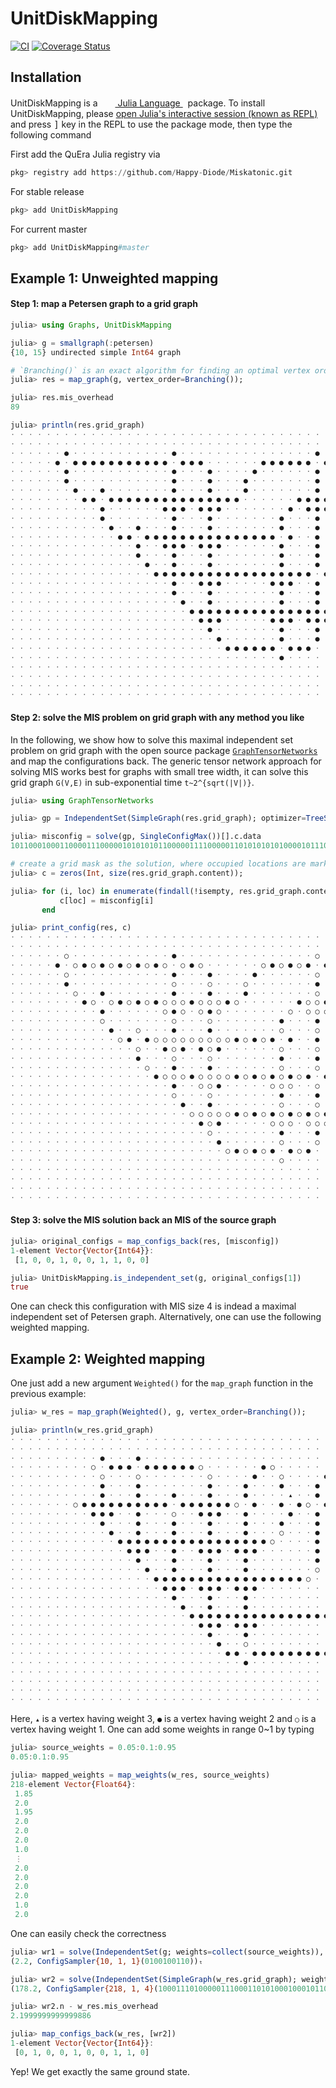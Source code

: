 # UnitDiskMapping

[![CI](https://github.com/Happy-Diode/UnitDiskMapping.jl/actions/workflows/ci.yml/badge.svg)](https://github.com/Happy-Diode/UnitDiskMapping.jl/actions/workflows/ci.yml)
[![Coverage Status](https://coveralls.io/repos/github/Happy-Diode/UnitDiskMapping.jl/badge.svg?branch=main&t=H2ReMe)](https://coveralls.io/github/Happy-Diode/UnitDiskMapping.jl?branch=main)

## Installation
<p>
UnitDiskMapping is a &nbsp;
    <a href="https://julialang.org">
        <img src="https://julialang.org/favicon.ico" width="16em">
        Julia Language
    </a>
    &nbsp; package. To install UnitDiskMapping,
    please <a href="https://docs.julialang.org/en/v1/manual/getting-started/">open
    Julia's interactive session (known as REPL)</a> and press <kbd>]</kbd> key in the REPL to use the package mode, then type the following command
</p>

First add the QuEra Julia registry via

```julia
pkg> registry add https://github.com/Happy-Diode/Miskatonic.git
```

For stable release

```julia
pkg> add UnitDiskMapping
```

For current master

```julia
pkg> add UnitDiskMapping#master
```

## Example 1: Unweighted mapping
#### Step 1: map a Petersen graph to a grid graph
```julia
julia> using Graphs, UnitDiskMapping

julia> g = smallgraph(:petersen)
{10, 15} undirected simple Int64 graph

# `Branching()` is an exact algorithm for finding an optimal vertex ordering
julia> res = map_graph(g, vertex_order=Branching());

julia> res.mis_overhead
89

julia> println(res.grid_graph)
⋅ ⋅ ⋅ ⋅ ⋅ ⋅ ⋅ ⋅ ⋅ ⋅ ⋅ ⋅ ⋅ ⋅ ⋅ ⋅ ⋅ ⋅ ⋅ ⋅ ⋅ ⋅ ⋅ ⋅ ⋅ ⋅ ⋅ ⋅ ⋅ ⋅ ⋅ ⋅ ⋅ ⋅ ⋅ ⋅ ⋅ ⋅ ⋅ ⋅ ⋅ 
⋅ ⋅ ⋅ ⋅ ⋅ ⋅ ⋅ ⋅ ⋅ ⋅ ⋅ ⋅ ⋅ ⋅ ⋅ ⋅ ⋅ ⋅ ⋅ ⋅ ⋅ ⋅ ⋅ ⋅ ⋅ ⋅ ⋅ ⋅ ⋅ ⋅ ⋅ ⋅ ⋅ ⋅ ⋅ ⋅ ⋅ ⋅ ⋅ ⋅ ⋅ 
⋅ ⋅ ⋅ ⋅ ⋅ ⋅ ● ⋅ ⋅ ⋅ ⋅ ⋅ ⋅ ⋅ ⋅ ⋅ ⋅ ⋅ ● ⋅ ⋅ ⋅ ⋅ ⋅ ⋅ ⋅ ⋅ ⋅ ⋅ ⋅ ⋅ ⋅ ⋅ ⋅ ● ⋅ ⋅ ⋅ ⋅ ⋅ ⋅ 
⋅ ⋅ ⋅ ⋅ ⋅ ● ⋅ ● ● ● ● ● ● ● ● ● ● ● ⋅ ● ● ● ⋅ ⋅ ⋅ ⋅ ⋅ ⋅ ● ● ● ● ● ● ⋅ ● ● ● ⋅ ⋅ ⋅ 
⋅ ⋅ ⋅ ⋅ ⋅ ⋅ ● ⋅ ⋅ ⋅ ⋅ ⋅ ⋅ ⋅ ⋅ ⋅ ⋅ ⋅ ● ⋅ ⋅ ⋅ ● ⋅ ⋅ ⋅ ⋅ ● ⋅ ⋅ ⋅ ⋅ ⋅ ⋅ ● ⋅ ⋅ ⋅ ● ⋅ ⋅ 
⋅ ⋅ ⋅ ⋅ ⋅ ⋅ ● ⋅ ⋅ ⋅ ⋅ ⋅ ⋅ ⋅ ⋅ ⋅ ⋅ ⋅ ● ⋅ ⋅ ⋅ ● ⋅ ⋅ ⋅ ● ⋅ ⋅ ⋅ ⋅ ⋅ ⋅ ⋅ ● ⋅ ⋅ ⋅ ● ⋅ ⋅ 
⋅ ⋅ ⋅ ⋅ ⋅ ⋅ ⋅ ● ⋅ ⋅ ● ⋅ ⋅ ⋅ ⋅ ⋅ ⋅ ⋅ ● ⋅ ⋅ ⋅ ● ⋅ ⋅ ⋅ ● ⋅ ⋅ ⋅ ⋅ ⋅ ⋅ ⋅ ● ⋅ ⋅ ⋅ ● ⋅ ⋅ 
⋅ ⋅ ⋅ ⋅ ⋅ ⋅ ⋅ ⋅ ● ● ⋅ ● ● ● ● ● ● ● ● ● ● ● ● ● ● ● ⋅ ⋅ ⋅ ⋅ ⋅ ⋅ ● ● ● ● ● ● ⋅ ● ⋅ 
⋅ ⋅ ⋅ ⋅ ⋅ ⋅ ⋅ ⋅ ⋅ ⋅ ● ⋅ ⋅ ⋅ ⋅ ⋅ ⋅ ● ● ● ⋅ ● ● ● ⋅ ⋅ ⋅ ⋅ ⋅ ⋅ ⋅ ● ⋅ ● ● ● ⋅ ⋅ ● ⋅ ⋅ 
⋅ ⋅ ⋅ ⋅ ⋅ ⋅ ⋅ ⋅ ⋅ ⋅ ● ⋅ ⋅ ⋅ ⋅ ⋅ ⋅ ⋅ ● ⋅ ⋅ ⋅ ● ⋅ ⋅ ⋅ ⋅ ⋅ ⋅ ⋅ ● ⋅ ⋅ ⋅ ● ⋅ ⋅ ⋅ ● ⋅ ⋅ 
⋅ ⋅ ⋅ ⋅ ⋅ ⋅ ⋅ ⋅ ⋅ ⋅ ⋅ ● ⋅ ⋅ ● ⋅ ⋅ ⋅ ● ⋅ ⋅ ⋅ ● ⋅ ⋅ ⋅ ⋅ ⋅ ⋅ ⋅ ● ⋅ ⋅ ⋅ ● ⋅ ⋅ ⋅ ● ⋅ ⋅ 
⋅ ⋅ ⋅ ⋅ ⋅ ⋅ ⋅ ⋅ ⋅ ⋅ ⋅ ⋅ ● ● ⋅ ● ● ● ● ● ● ● ● ● ● ● ● ● ● ● ⋅ ● ⋅ ⋅ ● ⋅ ⋅ ⋅ ● ⋅ ⋅ 
⋅ ⋅ ⋅ ⋅ ⋅ ⋅ ⋅ ⋅ ⋅ ⋅ ⋅ ⋅ ⋅ ⋅ ● ⋅ ⋅ ● ● ● ⋅ ● ● ● ⋅ ⋅ ⋅ ⋅ ⋅ ⋅ ● ⋅ ⋅ ⋅ ● ⋅ ⋅ ⋅ ● ⋅ ⋅ 
⋅ ⋅ ⋅ ⋅ ⋅ ⋅ ⋅ ⋅ ⋅ ⋅ ⋅ ⋅ ⋅ ⋅ ● ⋅ ⋅ ⋅ ● ⋅ ⋅ ⋅ ● ⋅ ⋅ ⋅ ⋅ ⋅ ⋅ ⋅ ● ⋅ ⋅ ⋅ ● ⋅ ⋅ ⋅ ● ⋅ ⋅ 
⋅ ⋅ ⋅ ⋅ ⋅ ⋅ ⋅ ⋅ ⋅ ⋅ ⋅ ⋅ ⋅ ⋅ ⋅ ● ⋅ ⋅ ● ⋅ ⋅ ⋅ ● ⋅ ⋅ ⋅ ⋅ ⋅ ⋅ ⋅ ● ⋅ ⋅ ⋅ ● ⋅ ⋅ ⋅ ● ⋅ ⋅ 
⋅ ⋅ ⋅ ⋅ ⋅ ⋅ ⋅ ⋅ ⋅ ⋅ ⋅ ⋅ ⋅ ⋅ ⋅ ⋅ ● ● ● ● ● ● ● ● ● ● ● ● ● ● ● ● ● ● ⋅ ● ⋅ ⋅ ● ⋅ ⋅ 
⋅ ⋅ ⋅ ⋅ ⋅ ⋅ ⋅ ⋅ ⋅ ⋅ ⋅ ⋅ ⋅ ⋅ ⋅ ⋅ ⋅ ⋅ ● ⋅ ⋅ ● ● ● ⋅ ⋅ ⋅ ⋅ ⋅ ● ● ● ⋅ ⋅ ● ⋅ ⋅ ⋅ ● ⋅ ⋅ 
⋅ ⋅ ⋅ ⋅ ⋅ ⋅ ⋅ ⋅ ⋅ ⋅ ⋅ ⋅ ⋅ ⋅ ⋅ ⋅ ⋅ ⋅ ● ⋅ ⋅ ⋅ ● ⋅ ⋅ ⋅ ⋅ ⋅ ⋅ ⋅ ● ⋅ ⋅ ⋅ ● ⋅ ⋅ ⋅ ● ⋅ ⋅ 
⋅ ⋅ ⋅ ⋅ ⋅ ⋅ ⋅ ⋅ ⋅ ⋅ ⋅ ⋅ ⋅ ⋅ ⋅ ⋅ ⋅ ⋅ ⋅ ● ⋅ ⋅ ● ⋅ ⋅ ⋅ ⋅ ⋅ ⋅ ⋅ ● ⋅ ⋅ ⋅ ● ⋅ ⋅ ⋅ ● ⋅ ⋅ 
⋅ ⋅ ⋅ ⋅ ⋅ ⋅ ⋅ ⋅ ⋅ ⋅ ⋅ ⋅ ⋅ ⋅ ⋅ ⋅ ⋅ ⋅ ⋅ ⋅ ● ● ● ● ● ● ● ● ● ● ● ● ● ● ● ● ● ● ⋅ ⋅ ⋅ 
⋅ ⋅ ⋅ ⋅ ⋅ ⋅ ⋅ ⋅ ⋅ ⋅ ⋅ ⋅ ⋅ ⋅ ⋅ ⋅ ⋅ ⋅ ⋅ ⋅ ⋅ ● ● ● ⋅ ⋅ ⋅ ⋅ ⋅ ● ● ● ⋅ ● ● ● ⋅ ⋅ ⋅ ⋅ ⋅ 
⋅ ⋅ ⋅ ⋅ ⋅ ⋅ ⋅ ⋅ ⋅ ⋅ ⋅ ⋅ ⋅ ⋅ ⋅ ⋅ ⋅ ⋅ ⋅ ⋅ ⋅ ⋅ ● ⋅ ⋅ ⋅ ⋅ ⋅ ⋅ ⋅ ● ⋅ ⋅ ⋅ ● ⋅ ⋅ ⋅ ⋅ ⋅ ⋅ 
⋅ ⋅ ⋅ ⋅ ⋅ ⋅ ⋅ ⋅ ⋅ ⋅ ⋅ ⋅ ⋅ ⋅ ⋅ ⋅ ⋅ ⋅ ⋅ ⋅ ⋅ ⋅ ⋅ ● ⋅ ⋅ ⋅ ⋅ ⋅ ⋅ ● ⋅ ⋅ ⋅ ● ⋅ ⋅ ⋅ ⋅ ⋅ ⋅ 
⋅ ⋅ ⋅ ⋅ ⋅ ⋅ ⋅ ⋅ ⋅ ⋅ ⋅ ⋅ ⋅ ⋅ ⋅ ⋅ ⋅ ⋅ ⋅ ⋅ ⋅ ⋅ ⋅ ⋅ ● ● ● ● ● ● ⋅ ● ● ● ⋅ ⋅ ⋅ ⋅ ⋅ ⋅ ⋅ 
⋅ ⋅ ⋅ ⋅ ⋅ ⋅ ⋅ ⋅ ⋅ ⋅ ⋅ ⋅ ⋅ ⋅ ⋅ ⋅ ⋅ ⋅ ⋅ ⋅ ⋅ ⋅ ⋅ ⋅ ⋅ ⋅ ⋅ ⋅ ⋅ ⋅ ● ⋅ ⋅ ⋅ ⋅ ⋅ ⋅ ⋅ ⋅ ⋅ ⋅ 
⋅ ⋅ ⋅ ⋅ ⋅ ⋅ ⋅ ⋅ ⋅ ⋅ ⋅ ⋅ ⋅ ⋅ ⋅ ⋅ ⋅ ⋅ ⋅ ⋅ ⋅ ⋅ ⋅ ⋅ ⋅ ⋅ ⋅ ⋅ ⋅ ⋅ ⋅ ⋅ ⋅ ⋅ ⋅ ⋅ ⋅ ⋅ ⋅ ⋅ ⋅ 
⋅ ⋅ ⋅ ⋅ ⋅ ⋅ ⋅ ⋅ ⋅ ⋅ ⋅ ⋅ ⋅ ⋅ ⋅ ⋅ ⋅ ⋅ ⋅ ⋅ ⋅ ⋅ ⋅ ⋅ ⋅ ⋅ ⋅ ⋅ ⋅ ⋅ ⋅ ⋅ ⋅ ⋅ ⋅ ⋅ ⋅ ⋅ ⋅ ⋅ ⋅ 
⋅ ⋅ ⋅ ⋅ ⋅ ⋅ ⋅ ⋅ ⋅ ⋅ ⋅ ⋅ ⋅ ⋅ ⋅ ⋅ ⋅ ⋅ ⋅ ⋅ ⋅ ⋅ ⋅ ⋅ ⋅ ⋅ ⋅ ⋅ ⋅ ⋅ ⋅ ⋅ ⋅ ⋅ ⋅ ⋅ ⋅ ⋅ ⋅ ⋅ ⋅ 
⋅ ⋅ ⋅ ⋅ ⋅ ⋅ ⋅ ⋅ ⋅ ⋅ ⋅ ⋅ ⋅ ⋅ ⋅ ⋅ ⋅ ⋅ ⋅ ⋅ ⋅ ⋅ ⋅ ⋅ ⋅ ⋅ ⋅ ⋅ ⋅ ⋅ ⋅ ⋅ ⋅ ⋅ ⋅ ⋅ ⋅ ⋅ ⋅ ⋅ ⋅ 
```

#### Step 2: solve the MIS problem on grid graph with any method you like
In the following, we show how to solve this maximal independent set problem on grid graph with the open source package [`GraphTensorNetworks`](https://github.com/Happy-Diode/GraphTensorNetworks.jl) and map the configurations back.
The generic tensor network approach for solving MIS works best for graphs with small tree width, it can solve this grid graph `G(V,E)` in sub-exponential time `t~2^{sqrt(|V|)}`.

```julia
julia> using GraphTensorNetworks

julia> gp = IndependentSet(SimpleGraph(res.grid_graph); optimizer=TreeSA(ntrials=1, niters=10), simplifier=MergeGreedy());

julia> misconfig = solve(gp, SingleConfigMax())[].c.data
10110001000110000111000001010101011000001111000001101010101010000101110100000010010101010101010001000000100111010000001001101000101010001110010001000101110100111010100010110100100110101010110100011100101010101010100011

# create a grid mask as the solution, where occupied locations are marked as value 1.
julia> c = zeros(Int, size(res.grid_graph.content));

julia> for (i, loc) in enumerate(findall(!isempty, res.grid_graph.content))
           c[loc] = misconfig[i]
       end

julia> print_config(res, c)
⋅ ⋅ ⋅ ⋅ ⋅ ⋅ ⋅ ⋅ ⋅ ⋅ ⋅ ⋅ ⋅ ⋅ ⋅ ⋅ ⋅ ⋅ ⋅ ⋅ ⋅ ⋅ ⋅ ⋅ ⋅ ⋅ ⋅ ⋅ ⋅ ⋅ ⋅ ⋅ ⋅ ⋅ ⋅ ⋅ ⋅ ⋅ ⋅ ⋅ ⋅ 
⋅ ⋅ ⋅ ⋅ ⋅ ⋅ ⋅ ⋅ ⋅ ⋅ ⋅ ⋅ ⋅ ⋅ ⋅ ⋅ ⋅ ⋅ ⋅ ⋅ ⋅ ⋅ ⋅ ⋅ ⋅ ⋅ ⋅ ⋅ ⋅ ⋅ ⋅ ⋅ ⋅ ⋅ ⋅ ⋅ ⋅ ⋅ ⋅ ⋅ ⋅ 
⋅ ⋅ ⋅ ⋅ ⋅ ⋅ ○ ⋅ ⋅ ⋅ ⋅ ⋅ ⋅ ⋅ ⋅ ⋅ ⋅ ⋅ ● ⋅ ⋅ ⋅ ⋅ ⋅ ⋅ ⋅ ⋅ ⋅ ⋅ ⋅ ⋅ ⋅ ⋅ ⋅ ○ ⋅ ⋅ ⋅ ⋅ ⋅ ⋅ 
⋅ ⋅ ⋅ ⋅ ⋅ ● ⋅ ○ ● ○ ● ○ ● ○ ● ○ ● ○ ⋅ ○ ● ○ ⋅ ⋅ ⋅ ⋅ ⋅ ⋅ ○ ● ○ ● ○ ● ⋅ ● ○ ● ⋅ ⋅ ⋅ 
⋅ ⋅ ⋅ ⋅ ⋅ ⋅ ○ ⋅ ⋅ ⋅ ⋅ ⋅ ⋅ ⋅ ⋅ ⋅ ⋅ ⋅ ● ⋅ ⋅ ⋅ ● ⋅ ⋅ ⋅ ⋅ ● ⋅ ⋅ ⋅ ⋅ ⋅ ⋅ ○ ⋅ ⋅ ⋅ ○ ⋅ ⋅ 
⋅ ⋅ ⋅ ⋅ ⋅ ⋅ ● ⋅ ⋅ ⋅ ⋅ ⋅ ⋅ ⋅ ⋅ ⋅ ⋅ ⋅ ○ ⋅ ⋅ ⋅ ○ ⋅ ⋅ ⋅ ○ ⋅ ⋅ ⋅ ⋅ ⋅ ⋅ ⋅ ● ⋅ ⋅ ⋅ ● ⋅ ⋅ 
⋅ ⋅ ⋅ ⋅ ⋅ ⋅ ⋅ ○ ⋅ ⋅ ● ⋅ ⋅ ⋅ ⋅ ⋅ ⋅ ⋅ ● ⋅ ⋅ ⋅ ● ⋅ ⋅ ⋅ ● ⋅ ⋅ ⋅ ⋅ ⋅ ⋅ ⋅ ○ ⋅ ⋅ ⋅ ○ ⋅ ⋅ 
⋅ ⋅ ⋅ ⋅ ⋅ ⋅ ⋅ ⋅ ● ○ ⋅ ○ ● ○ ● ○ ● ○ ○ ○ ● ○ ○ ○ ● ○ ⋅ ⋅ ⋅ ⋅ ⋅ ⋅ ● ○ ○ ● ○ ● ⋅ ● ⋅ 
⋅ ⋅ ⋅ ⋅ ⋅ ⋅ ⋅ ⋅ ⋅ ⋅ ● ⋅ ⋅ ⋅ ⋅ ⋅ ⋅ ○ ● ○ ⋅ ○ ● ○ ⋅ ⋅ ⋅ ⋅ ⋅ ⋅ ⋅ ○ ⋅ ○ ○ ○ ⋅ ⋅ ○ ⋅ ⋅ 
⋅ ⋅ ⋅ ⋅ ⋅ ⋅ ⋅ ⋅ ⋅ ⋅ ○ ⋅ ⋅ ⋅ ⋅ ⋅ ⋅ ⋅ ○ ⋅ ⋅ ⋅ ○ ⋅ ⋅ ⋅ ⋅ ⋅ ⋅ ⋅ ● ⋅ ⋅ ⋅ ● ⋅ ⋅ ⋅ ● ⋅ ⋅ 
⋅ ⋅ ⋅ ⋅ ⋅ ⋅ ⋅ ⋅ ⋅ ⋅ ⋅ ● ⋅ ⋅ ○ ⋅ ⋅ ⋅ ● ⋅ ⋅ ⋅ ● ⋅ ⋅ ⋅ ⋅ ⋅ ⋅ ⋅ ○ ⋅ ⋅ ⋅ ○ ⋅ ⋅ ⋅ ○ ⋅ ⋅ 
⋅ ⋅ ⋅ ⋅ ⋅ ⋅ ⋅ ⋅ ⋅ ⋅ ⋅ ⋅ ○ ● ⋅ ● ○ ○ ○ ○ ○ ○ ○ ○ ○ ● ○ ● ○ ● ⋅ ● ⋅ ⋅ ● ⋅ ⋅ ⋅ ● ⋅ ⋅ 
⋅ ⋅ ⋅ ⋅ ⋅ ⋅ ⋅ ⋅ ⋅ ⋅ ⋅ ⋅ ⋅ ⋅ ○ ⋅ ⋅ ● ○ ● ⋅ ● ○ ● ⋅ ⋅ ⋅ ⋅ ⋅ ⋅ ○ ⋅ ⋅ ⋅ ○ ⋅ ⋅ ⋅ ○ ⋅ ⋅ 
⋅ ⋅ ⋅ ⋅ ⋅ ⋅ ⋅ ⋅ ⋅ ⋅ ⋅ ⋅ ⋅ ⋅ ● ⋅ ⋅ ⋅ ○ ⋅ ⋅ ⋅ ○ ⋅ ⋅ ⋅ ⋅ ⋅ ⋅ ⋅ ● ⋅ ⋅ ⋅ ● ⋅ ⋅ ⋅ ● ⋅ ⋅ 
⋅ ⋅ ⋅ ⋅ ⋅ ⋅ ⋅ ⋅ ⋅ ⋅ ⋅ ⋅ ⋅ ⋅ ⋅ ○ ⋅ ⋅ ● ⋅ ⋅ ⋅ ● ⋅ ⋅ ⋅ ⋅ ⋅ ⋅ ⋅ ○ ⋅ ⋅ ⋅ ○ ⋅ ⋅ ⋅ ○ ⋅ ⋅ 
⋅ ⋅ ⋅ ⋅ ⋅ ⋅ ⋅ ⋅ ⋅ ⋅ ⋅ ⋅ ⋅ ⋅ ⋅ ⋅ ● ○ ○ ○ ● ○ ○ ○ ○ ● ○ ● ○ ● ○ ● ○ ● ⋅ ● ⋅ ⋅ ● ⋅ ⋅ 
⋅ ⋅ ⋅ ⋅ ⋅ ⋅ ⋅ ⋅ ⋅ ⋅ ⋅ ⋅ ⋅ ⋅ ⋅ ⋅ ⋅ ⋅ ● ⋅ ⋅ ○ ○ ● ⋅ ⋅ ⋅ ⋅ ⋅ ○ ○ ○ ⋅ ⋅ ○ ⋅ ⋅ ⋅ ○ ⋅ ⋅ 
⋅ ⋅ ⋅ ⋅ ⋅ ⋅ ⋅ ⋅ ⋅ ⋅ ⋅ ⋅ ⋅ ⋅ ⋅ ⋅ ⋅ ⋅ ○ ⋅ ⋅ ⋅ ○ ⋅ ⋅ ⋅ ⋅ ⋅ ⋅ ⋅ ● ⋅ ⋅ ⋅ ● ⋅ ⋅ ⋅ ● ⋅ ⋅ 
⋅ ⋅ ⋅ ⋅ ⋅ ⋅ ⋅ ⋅ ⋅ ⋅ ⋅ ⋅ ⋅ ⋅ ⋅ ⋅ ⋅ ⋅ ⋅ ● ⋅ ⋅ ● ⋅ ⋅ ⋅ ⋅ ⋅ ⋅ ⋅ ○ ⋅ ⋅ ⋅ ○ ⋅ ⋅ ⋅ ○ ⋅ ⋅ 
⋅ ⋅ ⋅ ⋅ ⋅ ⋅ ⋅ ⋅ ⋅ ⋅ ⋅ ⋅ ⋅ ⋅ ⋅ ⋅ ⋅ ⋅ ⋅ ⋅ ○ ○ ○ ○ ○ ● ○ ● ○ ● ○ ● ○ ● ○ ● ○ ● ⋅ ⋅ ⋅ 
⋅ ⋅ ⋅ ⋅ ⋅ ⋅ ⋅ ⋅ ⋅ ⋅ ⋅ ⋅ ⋅ ⋅ ⋅ ⋅ ⋅ ⋅ ⋅ ⋅ ⋅ ● ○ ● ⋅ ⋅ ⋅ ⋅ ⋅ ○ ○ ○ ⋅ ○ ○ ○ ⋅ ⋅ ⋅ ⋅ ⋅ 
⋅ ⋅ ⋅ ⋅ ⋅ ⋅ ⋅ ⋅ ⋅ ⋅ ⋅ ⋅ ⋅ ⋅ ⋅ ⋅ ⋅ ⋅ ⋅ ⋅ ⋅ ⋅ ○ ⋅ ⋅ ⋅ ⋅ ⋅ ⋅ ⋅ ● ⋅ ⋅ ⋅ ● ⋅ ⋅ ⋅ ⋅ ⋅ ⋅ 
⋅ ⋅ ⋅ ⋅ ⋅ ⋅ ⋅ ⋅ ⋅ ⋅ ⋅ ⋅ ⋅ ⋅ ⋅ ⋅ ⋅ ⋅ ⋅ ⋅ ⋅ ⋅ ⋅ ● ⋅ ⋅ ⋅ ⋅ ⋅ ⋅ ○ ⋅ ⋅ ⋅ ○ ⋅ ⋅ ⋅ ⋅ ⋅ ⋅ 
⋅ ⋅ ⋅ ⋅ ⋅ ⋅ ⋅ ⋅ ⋅ ⋅ ⋅ ⋅ ⋅ ⋅ ⋅ ⋅ ⋅ ⋅ ⋅ ⋅ ⋅ ⋅ ⋅ ⋅ ○ ● ○ ● ○ ● ⋅ ● ○ ● ⋅ ⋅ ⋅ ⋅ ⋅ ⋅ ⋅ 
⋅ ⋅ ⋅ ⋅ ⋅ ⋅ ⋅ ⋅ ⋅ ⋅ ⋅ ⋅ ⋅ ⋅ ⋅ ⋅ ⋅ ⋅ ⋅ ⋅ ⋅ ⋅ ⋅ ⋅ ⋅ ⋅ ⋅ ⋅ ⋅ ⋅ ○ ⋅ ⋅ ⋅ ⋅ ⋅ ⋅ ⋅ ⋅ ⋅ ⋅ 
⋅ ⋅ ⋅ ⋅ ⋅ ⋅ ⋅ ⋅ ⋅ ⋅ ⋅ ⋅ ⋅ ⋅ ⋅ ⋅ ⋅ ⋅ ⋅ ⋅ ⋅ ⋅ ⋅ ⋅ ⋅ ⋅ ⋅ ⋅ ⋅ ⋅ ⋅ ⋅ ⋅ ⋅ ⋅ ⋅ ⋅ ⋅ ⋅ ⋅ ⋅ 
⋅ ⋅ ⋅ ⋅ ⋅ ⋅ ⋅ ⋅ ⋅ ⋅ ⋅ ⋅ ⋅ ⋅ ⋅ ⋅ ⋅ ⋅ ⋅ ⋅ ⋅ ⋅ ⋅ ⋅ ⋅ ⋅ ⋅ ⋅ ⋅ ⋅ ⋅ ⋅ ⋅ ⋅ ⋅ ⋅ ⋅ ⋅ ⋅ ⋅ ⋅ 
⋅ ⋅ ⋅ ⋅ ⋅ ⋅ ⋅ ⋅ ⋅ ⋅ ⋅ ⋅ ⋅ ⋅ ⋅ ⋅ ⋅ ⋅ ⋅ ⋅ ⋅ ⋅ ⋅ ⋅ ⋅ ⋅ ⋅ ⋅ ⋅ ⋅ ⋅ ⋅ ⋅ ⋅ ⋅ ⋅ ⋅ ⋅ ⋅ ⋅ ⋅ 
⋅ ⋅ ⋅ ⋅ ⋅ ⋅ ⋅ ⋅ ⋅ ⋅ ⋅ ⋅ ⋅ ⋅ ⋅ ⋅ ⋅ ⋅ ⋅ ⋅ ⋅ ⋅ ⋅ ⋅ ⋅ ⋅ ⋅ ⋅ ⋅ ⋅ ⋅ ⋅ ⋅ ⋅ ⋅ ⋅ ⋅ ⋅ ⋅ ⋅ ⋅
```

#### Step 3: solve the MIS solution back an MIS of the source graph
```julia
julia> original_configs = map_configs_back(res, [misconfig])
1-element Vector{Vector{Int64}}:
 [1, 0, 0, 1, 0, 0, 1, 1, 0, 0]

julia> UnitDiskMapping.is_independent_set(g, original_configs[1])
true
```

One can check this configuration with MIS size 4 is indead a maximal independent set of Petersen graph.
Alternatively, one can use the following weighted mapping.

## Example 2: Weighted mapping
One just add a new argument `Weighted()` for the `map_graph` function in the previous example:
```julia
julia> w_res = map_graph(Weighted(), g, vertex_order=Branching());

julia> println(w_res.grid_graph)
⋅ ⋅ ⋅ ⋅ ⋅ ⋅ ⋅ ⋅ ⋅ ⋅ ⋅ ⋅ ⋅ ⋅ ⋅ ⋅ ⋅ ⋅ ⋅ ⋅ ⋅ ⋅ ⋅ ⋅ ⋅ ⋅ ⋅ ⋅ ⋅ ⋅ ⋅ ⋅ ⋅ ⋅ ⋅ ⋅ ⋅ ⋅ ⋅ ⋅ ⋅ 
⋅ ⋅ ⋅ ⋅ ⋅ ⋅ ⋅ ⋅ ⋅ ⋅ ⋅ ⋅ ⋅ ⋅ ⋅ ⋅ ⋅ ⋅ ⋅ ⋅ ⋅ ⋅ ⋅ ⋅ ⋅ ⋅ ⋅ ⋅ ⋅ ⋅ ⋅ ⋅ ⋅ ⋅ ⋅ ⋅ ⋅ ⋅ ⋅ ⋅ ⋅ 
⋅ ⋅ ⋅ ⋅ ⋅ ⋅ ⋅ ⋅ ⋅ ⋅ ● ⋅ ⋅ ⋅ ● ⋅ ⋅ ⋅ ⋅ ⋅ ⋅ ⋅ ⋅ ⋅ ⋅ ⋅ ⋅ ⋅ ⋅ ⋅ ⋅ ⋅ ⋅ ⋅ ⋅ ⋅ ⋅ ⋅ ⋅ ⋅ ⋅ 
⋅ ⋅ ⋅ ⋅ ⋅ ⋅ ⋅ ⋅ ⋅ ○ ⋅ ● ● ● ⋅ ● ● ● ● ● ● ○ ⋅ ⋅ ⋅ ⋅ ⋅ ⋅ ● ○ ⋅ ⋅ ⋅ ⋅ ⋅ ⋅ ● ○ ⋅ ⋅ ⋅ 
⋅ ⋅ ⋅ ⋅ ⋅ ⋅ ⋅ ⋅ ⋅ ⋅ ○ ⋅ ⋅ ⋅ ○ ⋅ ⋅ ⋅ ⋅ ⋅ ⋅ ⋅ ○ ⋅ ⋅ ⋅ ⋅ ● ⋅ ⋅ ○ ⋅ ⋅ ⋅ ⋅ ● ⋅ ⋅ ○ ⋅ ⋅ 
⋅ ⋅ ⋅ ⋅ ⋅ ⋅ ⋅ ⋅ ⋅ ⋅ ● ⋅ ⋅ ⋅ ● ⋅ ⋅ ⋅ ⋅ ⋅ ⋅ ⋅ ● ⋅ ⋅ ⋅ ● ⋅ ⋅ ⋅ ● ⋅ ⋅ ⋅ ● ⋅ ⋅ ⋅ ● ⋅ ⋅ 
⋅ ⋅ ⋅ ⋅ ⋅ ⋅ ⋅ ⋅ ⋅ ⋅ ● ⋅ ⋅ ⋅ ● ⋅ ⋅ ⋅ ● ⋅ ⋅ ⋅ ● ⋅ ⋅ ⋅ ● ⋅ ⋅ ⋅ ⋅ ▴ ⋅ ⋅ ● ⋅ ⋅ ⋅ ● ⋅ ⋅ 
⋅ ⋅ ⋅ ⋅ ⋅ ⋅ ⋅ ○ ● ● ● ● ● ● ● ● ● ● ⋅ ● ● ● ● ● ● ○ ⋅ ● ⋅ ⋅ ● ⋅ ● ○ ⋅ ● ⋅ ⋅ ● ⋅ ⋅ 
⋅ ⋅ ⋅ ⋅ ⋅ ⋅ ⋅ ⋅ ⋅ ● ● ● ⋅ ⋅ ● ⋅ ⋅ ⋅ ○ ⋅ ⋅ ● ● ● ⋅ ⋅ ● ⋅ ⋅ ⋅ ⋅ ● ⋅ ⋅ ● ⋅ ⋅ ⋅ ● ⋅ ⋅ 
⋅ ⋅ ⋅ ⋅ ⋅ ⋅ ⋅ ⋅ ⋅ ⋅ ● ⋅ ⋅ ⋅ ● ⋅ ⋅ ⋅ ● ⋅ ⋅ ⋅ ● ⋅ ⋅ ⋅ ● ⋅ ⋅ ⋅ ● ⋅ ⋅ ⋅ ● ⋅ ⋅ ⋅ ● ⋅ ⋅ 
⋅ ⋅ ⋅ ⋅ ⋅ ⋅ ⋅ ⋅ ⋅ ⋅ ⋅ ● ⋅ ⋅ ● ⋅ ⋅ ⋅ ● ⋅ ⋅ ⋅ ● ⋅ ⋅ ⋅ ● ⋅ ⋅ ⋅ ○ ⋅ ⋅ ⋅ ● ⋅ ⋅ ⋅ ● ⋅ ⋅ 
⋅ ⋅ ⋅ ⋅ ⋅ ⋅ ⋅ ⋅ ⋅ ⋅ ⋅ ⋅ ● ● ● ● ● ● ● ● ● ● ● ● ● ● ● ● ● ○ ⋅ ⋅ ⋅ ⋅ ● ⋅ ⋅ ⋅ ● ⋅ ⋅ 
⋅ ⋅ ⋅ ⋅ ⋅ ⋅ ⋅ ⋅ ⋅ ⋅ ⋅ ⋅ ⋅ ● ● ● ⋅ ⋅ ● ⋅ ⋅ ● ● ● ⋅ ● ● ● ⋅ ⋅ ⋅ ⋅ ⋅ ⋅ ● ⋅ ⋅ ⋅ ● ⋅ ⋅ 
⋅ ⋅ ⋅ ⋅ ⋅ ⋅ ⋅ ⋅ ⋅ ⋅ ⋅ ⋅ ⋅ ⋅ ● ⋅ ⋅ ⋅ ● ⋅ ⋅ ⋅ ● ⋅ ⋅ ⋅ ● ⋅ ⋅ ⋅ ⋅ ⋅ ⋅ ⋅ ● ⋅ ⋅ ⋅ ● ⋅ ⋅ 
⋅ ⋅ ⋅ ⋅ ⋅ ⋅ ⋅ ⋅ ⋅ ⋅ ⋅ ⋅ ⋅ ⋅ ⋅ ● ⋅ ⋅ ● ⋅ ⋅ ⋅ ● ⋅ ⋅ ⋅ ● ⋅ ⋅ ⋅ ⋅ ⋅ ⋅ ⋅ ○ ⋅ ⋅ ⋅ ● ⋅ ⋅ 
⋅ ⋅ ⋅ ⋅ ⋅ ⋅ ⋅ ⋅ ⋅ ⋅ ⋅ ⋅ ⋅ ⋅ ⋅ ⋅ ● ● ● ● ● ● ● ● ● ● ● ● ● ● ● ● ● ○ ⋅ ⋅ ⋅ ⋅ ● ⋅ ⋅ 
⋅ ⋅ ⋅ ⋅ ⋅ ⋅ ⋅ ⋅ ⋅ ⋅ ⋅ ⋅ ⋅ ⋅ ⋅ ⋅ ⋅ ● ● ● ⋅ ● ● ● ⋅ ● ● ● ⋅ ⋅ ⋅ ⋅ ⋅ ⋅ ⋅ ⋅ ⋅ ⋅ ● ⋅ ⋅ 
⋅ ⋅ ⋅ ⋅ ⋅ ⋅ ⋅ ⋅ ⋅ ⋅ ⋅ ⋅ ⋅ ⋅ ⋅ ⋅ ⋅ ⋅ ● ⋅ ⋅ ⋅ ● ⋅ ⋅ ⋅ ● ⋅ ⋅ ⋅ ⋅ ⋅ ⋅ ⋅ ⋅ ⋅ ⋅ ⋅ ● ⋅ ⋅ 
⋅ ⋅ ⋅ ⋅ ⋅ ⋅ ⋅ ⋅ ⋅ ⋅ ⋅ ⋅ ⋅ ⋅ ⋅ ⋅ ⋅ ⋅ ⋅ ● ⋅ ⋅ ● ⋅ ⋅ ⋅ ● ⋅ ⋅ ⋅ ⋅ ⋅ ⋅ ⋅ ⋅ ⋅ ⋅ ⋅ ● ⋅ ⋅ 
⋅ ⋅ ⋅ ⋅ ⋅ ⋅ ⋅ ⋅ ⋅ ⋅ ⋅ ⋅ ⋅ ⋅ ⋅ ⋅ ⋅ ⋅ ⋅ ⋅ ● ● ● ● ● ● ● ● ● ● ● ● ● ● ● ● ● ○ ⋅ ● ⋅ 
⋅ ⋅ ⋅ ⋅ ⋅ ⋅ ⋅ ⋅ ⋅ ⋅ ⋅ ⋅ ⋅ ⋅ ⋅ ⋅ ⋅ ⋅ ⋅ ⋅ ⋅ ● ● ● ⋅ ● ● ● ⋅ ⋅ ⋅ ⋅ ⋅ ⋅ ⋅ ⋅ ⋅ ⋅ ● ⋅ ⋅ 
⋅ ⋅ ⋅ ⋅ ⋅ ⋅ ⋅ ⋅ ⋅ ⋅ ⋅ ⋅ ⋅ ⋅ ⋅ ⋅ ⋅ ⋅ ⋅ ⋅ ⋅ ⋅ ● ⋅ ⋅ ⋅ ● ⋅ ⋅ ⋅ ⋅ ⋅ ⋅ ⋅ ⋅ ⋅ ⋅ ⋅ ● ⋅ ⋅ 
⋅ ⋅ ⋅ ⋅ ⋅ ⋅ ⋅ ⋅ ⋅ ⋅ ⋅ ⋅ ⋅ ⋅ ⋅ ⋅ ⋅ ⋅ ⋅ ⋅ ⋅ ⋅ ⋅ ● ⋅ ⋅ ○ ⋅ ⋅ ⋅ ⋅ ⋅ ⋅ ⋅ ⋅ ⋅ ⋅ ⋅ ○ ⋅ ⋅ 
⋅ ⋅ ⋅ ⋅ ⋅ ⋅ ⋅ ⋅ ⋅ ⋅ ⋅ ⋅ ⋅ ⋅ ⋅ ⋅ ⋅ ⋅ ⋅ ⋅ ⋅ ⋅ ⋅ ⋅ ● ● ⋅ ● ● ● ● ● ● ● ● ● ● ○ ⋅ ⋅ ⋅ 
⋅ ⋅ ⋅ ⋅ ⋅ ⋅ ⋅ ⋅ ⋅ ⋅ ⋅ ⋅ ⋅ ⋅ ⋅ ⋅ ⋅ ⋅ ⋅ ⋅ ⋅ ⋅ ⋅ ⋅ ⋅ ⋅ ● ⋅ ⋅ ⋅ ⋅ ⋅ ⋅ ⋅ ⋅ ⋅ ⋅ ⋅ ⋅ ⋅ ⋅ 
⋅ ⋅ ⋅ ⋅ ⋅ ⋅ ⋅ ⋅ ⋅ ⋅ ⋅ ⋅ ⋅ ⋅ ⋅ ⋅ ⋅ ⋅ ⋅ ⋅ ⋅ ⋅ ⋅ ⋅ ⋅ ⋅ ⋅ ⋅ ⋅ ⋅ ⋅ ⋅ ⋅ ⋅ ⋅ ⋅ ⋅ ⋅ ⋅ ⋅ ⋅ 
⋅ ⋅ ⋅ ⋅ ⋅ ⋅ ⋅ ⋅ ⋅ ⋅ ⋅ ⋅ ⋅ ⋅ ⋅ ⋅ ⋅ ⋅ ⋅ ⋅ ⋅ ⋅ ⋅ ⋅ ⋅ ⋅ ⋅ ⋅ ⋅ ⋅ ⋅ ⋅ ⋅ ⋅ ⋅ ⋅ ⋅ ⋅ ⋅ ⋅ ⋅ 
⋅ ⋅ ⋅ ⋅ ⋅ ⋅ ⋅ ⋅ ⋅ ⋅ ⋅ ⋅ ⋅ ⋅ ⋅ ⋅ ⋅ ⋅ ⋅ ⋅ ⋅ ⋅ ⋅ ⋅ ⋅ ⋅ ⋅ ⋅ ⋅ ⋅ ⋅ ⋅ ⋅ ⋅ ⋅ ⋅ ⋅ ⋅ ⋅ ⋅ ⋅ 
⋅ ⋅ ⋅ ⋅ ⋅ ⋅ ⋅ ⋅ ⋅ ⋅ ⋅ ⋅ ⋅ ⋅ ⋅ ⋅ ⋅ ⋅ ⋅ ⋅ ⋅ ⋅ ⋅ ⋅ ⋅ ⋅ ⋅ ⋅ ⋅ ⋅ ⋅ ⋅ ⋅ ⋅ ⋅ ⋅ ⋅ ⋅ ⋅ ⋅ ⋅ 
```

Here, `▴` is a vertex having weight 3, `●` is a vertex having weight 2 and `○` is a vertex having weight 1.
One can add some weights in range 0~1 by typing

```julia
julia> source_weights = 0.05:0.1:0.95
0.05:0.1:0.95

julia> mapped_weights = map_weights(w_res, source_weights)
218-element Vector{Float64}:
 1.85
 2.0
 1.95
 2.0
 2.0
 2.0
 1.0
 ⋮
 2.0
 2.0
 2.0
 2.0
 1.0
 2.0
```

One can easily check the correctness
```julia
julia> wr1 = solve(IndependentSet(g; weights=collect(source_weights)), SingleConfigMax())[]
(2.2, ConfigSampler{10, 1, 1}(0100100110))ₜ

julia> wr2 = solve(IndependentSet(SimpleGraph(w_res.grid_graph); weights=mapped_weights), SingleConfigMax())[].c.data
(178.2, ConfigSampler{218, 1, 4}(10001110100000111000110101000100010110010010110010010001010101100010011001010000101000100010101010010100001001101100000110010001010101010001100000110110010010111011000001111000010110101011010010101010101010101010100101))ₜ

julia> wr2.n - w_res.mis_overhead
2.1999999999999886

julia> map_configs_back(w_res, [wr2])
1-element Vector{Vector{Int64}}:
 [0, 1, 0, 0, 1, 0, 0, 1, 1, 0]
```

Yep! We get exactly the same ground state.